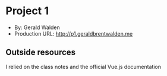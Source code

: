 # Project 1
+ By: Gerald Walden 
+ Production URL: <http://p1.geraldbrentwalden.me>

## Outside resources
I relied on the class notes and the official Vue.js documentation
